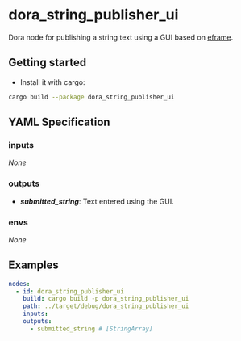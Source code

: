 # dora_string_publisher_ui

Dora node for publishing a string text using a GUI based on [eframe](https://docs.rs/eframe/latest/eframe/).

## Getting started

- Install it with cargo:

```bash
cargo build --package dora_string_publisher_ui
```

## YAML Specification

### inputs
  *None*
### outputs
  - ***submitted_string***: Text entered using the GUI.

### envs
  *None*

## Examples

```yml
nodes:
  - id: dora_string_publisher_ui
    build: cargo build -p dora_string_publisher_ui
    path: ../target/debug/dora_string_publisher_ui
    inputs:
    outputs:
      - submitted_string # [StringArray]

```
